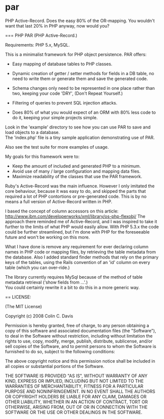 # par
PHP Active-Record. Does the easy 80% of the OR-mapping. You wouldn't want that last 20% in PHP anyway, now would you? 


=== PHP  PAR (PHP Active-Record.)

Requirements:  PHP 5.x, MySQL.

This is a minimalist framework for PHP object persistence.    PAR offers:

*  Easy mapping of database tables to PHP classes.  

*  Dynamic creation of getter / setter methods for fields in a DB table, no need to write them or
    generate them and save the generated code.
    
*  Schema changes only need to be represented in one place rather than two, keeping your code 'DRY',
    (Don't Repeat Yourself.)  
  
*  Filtering of queries to prevent SQL injection attacks.

*  Does 80% of what you would expect of an ORM with 80% less code to do it, keeping your simple
    projects simple.
  
Look in the 'example' directory to see how you can use PAR to save  and load objects to a database.  
The 'index.php' file is a   tiny sample application demonstrating use of PAR.

Also see the test suite for more examples of usage.

My goals for this framework were to: 

*  Keep the amount of included and generated PHP to a minimum.
*  Avoid use of many / large configuration and mapping data files.
*  Maximize readability  of the classes  that use the PAR framework.

Ruby's Active-Record was  the main influence.  However I only imitated the core behaviour, because it was
easy to do, and skipped the parts that required a lot of PHP contortions or pre-generated code.  This is by no means 
a full version of Active-Record written in PHP.

I based the concept of column accessors on this article: http://www.ibm.com/developerworks/xml/library/os-php-flexobj/  The 
approach there reminded me of Active-Record, and I was inspired to take it further to the limits of what PHP
would easily allow.  With PHP 5.3.x the code could be further streamlined, but I'm done with PHP for the foreseeable
future and won't be working on this more.

What I have done is remove any requirement for ever declaring column names in PHP code or mapping files, by retrieving the
table metadata from the database.  Also I added standard finder methods that rely on the primary keys of the
tables, using the Rails convention of an 'id' column on every table (which you can over-ride.)  

The library currently requires MySql because of the method of table metadata retrieval  ('show fields from ...'.)  
You could certainly rewrite it a bit to do this in a more generic way.




== LICENSE:

(The MIT License)


Copyright (c) 2008 Colin C. Davis

Permission is hereby granted, free of charge, to any person obtaining
a copy of this software and associated documentation files (the
"Software"), to deal in the Software without restriction, including
without limitation the rights to use, copy, modify, merge, publish,
distribute, sublicense, and/or sell copies of the Software, and to
permit persons to whom the Software is furnished to do so, subject to
the following conditions:

The above copyright notice and this permission notice shall be
included in all copies or substantial portions of the Software.

THE SOFTWARE IS PROVIDED "AS IS", WITHOUT WARRANTY OF ANY KIND,
EXPRESS OR IMPLIED, INCLUDING BUT NOT LIMITED TO THE WARRANTIES OF
MERCHANTABILITY, FITNESS FOR A PARTICULAR PURPOSE AND
NONINFRINGEMENT. IN NO EVENT SHALL THE AUTHORS OR COPYRIGHT HOLDERS BE
LIABLE FOR ANY CLAIM, DAMAGES OR OTHER LIABILITY, WHETHER IN AN ACTION
OF CONTRACT, TORT OR OTHERWISE, ARISING FROM, OUT OF OR IN CONNECTION
WITH THE SOFTWARE OR THE USE OR OTHER DEALINGS IN THE SOFTWARE.





